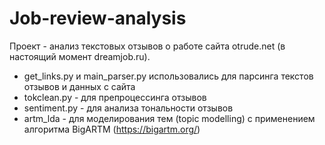# Job-review-analysis

Проект - анализ текстовых отзывов о работе сайта otrude.net (в настоящий момент dreamjob.ru). 

- get_links.py и main_parser.py использовались для парсинга текстов отзывов и данных с сайта
- tokclean.py - для препроцессинга отзывов
- sentiment.py - для анализа тональности отзывов
- artm_lda - для моделирования тем (topic modelling) с применением алгоритма BigARTM (https://bigartm.org/)
